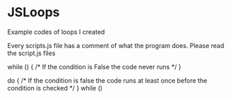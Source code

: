 # JSLoops
Example codes of loops I created


Every scripts.js file has a comment of what the program does. Please read the script.js files


while () { /* If the condition is False the code never runs */
}

do { /* If the condition is false the code runs at least once before the condition is checked */
} while ()
